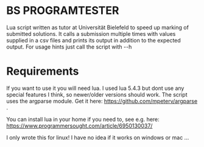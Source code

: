 # BS PROGRAMTESTER

Lua script written as tutor at Universität Bielefeld to speed up marking of submitted solutions. It calls a submission multiple times with 
values supplied in a csv files and prints its output in addition to the expected output. For usage hints just call the script with --h

# Requirements


If you want to use it you will need lua. I used lua 5.4.3 but dont use any special features I think, so newer/older versions should work.
The script uses the argparse module. Get it here: https://github.com/mpeterv/argparse . 

You can install lua in your home if you need to, see e.g. here: https://www.programmersought.com/article/6950130037/

I only wrote this for linux! I have no idea if it works on windows or mac ...
